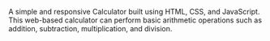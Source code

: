 A simple and responsive Calculator built using HTML, CSS, and JavaScript. This web-based calculator can perform basic arithmetic operations such as addition, subtraction, multiplication, and division.
